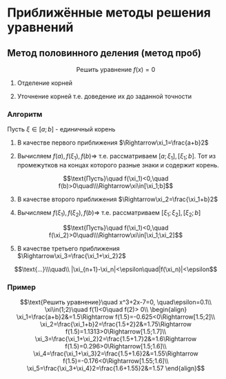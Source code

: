 # Приближённые методы решения уравнений

## Метод половинного деления (метод проб)

```math
\text{Решить уравнение }f(x)=0
```

1. Отделение корней

2. Уточнение корней т.е. доведение их до заданной точности

### Алгоритм

Пусть $`\xi\in[a;b]`$ - единичный корень

1. В качестве первого приближения $`\Rightarrow\xi_1=\frac{a+b}2`$

2. Вычисляем $`f(a),f(\xi_1),f(b)\Rightarrow`$ т.е. рассматриваем $`[a;\xi_1], [\xi_1;b]`$. Тот из промежутков на концах которого разные знаки и содержит корень.
```math
\text{Пусть}\quad f(\xi_1)<0,\quad f(b)>0\quad\\\Rightarrow\xi\in[\xi_1;b]
```

3. В качестве второго приближения $`\Rightarrow\xi_2=\frac{\xi_1+b}2`$

4. Вычисляем $`f(\xi_1),f(\xi_2),f(b)\Rightarrow`$ т.е. рассматриваем $`[\xi_1;\xi_2],[\xi_2;b]`$
```math
\text{Пусть}\quad f(\xi_1)<0,\quad f(\xi_2)>0\quad\\\Rightarrow\xi\in[\xi_1;\xi_2]
```

5. В качестве третьего приближения $`\Rightarrow\xi_3=\frac{\xi_1+\xi_2}2`$

```math
\text{...}\\\quad\\
|\xi_{n+1}-\xi_n|<\epsilon\quad|f(\xi_n)|<\epsilon
```

### Пример

```math
\text{Решить уравнение}\quad x^3+2x-7=0, \quad\epsilon=0.1\\
\xi\in(1;2)\quad f(1)<0\quad f(2)> 0\\
\begin{align}
\xi_1=\frac{a+b}2&=1.5\Rightarrow f(1.5)=-0.625<0\Rightarrow[1.5;2]\\
\xi_2=\frac{\xi_1+b}2=\frac{1.5+2}2&=1.75\Rightarrow f(1.5)=1.1313>0\Rightarrow[1.5;1.7]\\
\xi_3=\frac{\xi_1+\xi_2}2=\frac{1.5+1.7}2&=1.6\Rightarrow f(1.5)=0.296>0\Rightarrow[1.5;1.6]\\
\xi_4=\frac{\xi_1+\xi_3}2=\frac{1.5+1.6}2&=1.55\Rightarrow f(1.5)=-0.176<0\Rightarrow[1.55;1.6]\\
\xi_5=\frac{\xi_3+\xi_4}2=\frac{1.6+1.55}2&=1.57
\end{align}
```
